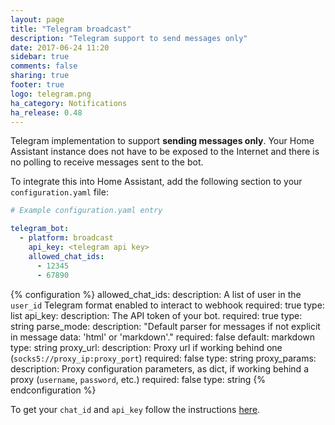 ```yaml
---
layout: page
title: "Telegram broadcast"
description: "Telegram support to send messages only"
date: 2017-06-24 11:20
sidebar: true
comments: false
sharing: true
footer: true
logo: telegram.png
ha_category: Notifications
ha_release: 0.48
---
```


Telegram implementation to support **sending messages only**. Your Home Assistant instance does not have to be exposed to the Internet and there is no polling to receive messages sent to the bot.

To integrate this into Home Assistant, add the following section to your `configuration.yaml` file:

```yaml
# Example configuration.yaml entry

telegram_bot:
  - platform: broadcast
    api_key: <telegram api key>
    allowed_chat_ids:
      - 12345
      - 67890
```

{% configuration %}
allowed_chat_ids:
  description: A list of user in the `user_id` Telegram format enabled to interact to webhook
  required: true
  type: list
api_key:
  description: The API token of your bot.
  required: true
  type: string
parse_mode:
  description: "Default parser for messages if not explicit in message data: 'html' or 'markdown'."
  required: false
  default: markdown
  type: string
proxy_url:
  description: Proxy url if working behind one (`socks5://proxy_ip:proxy_port`)
  required: false
  type: string
proxy_params:
  description: Proxy configuration parameters, as dict, if working behind a proxy (`username`, `password`, etc.)
  required: false
  type: string
{% endconfiguration %}

To get your `chat_id` and `api_key` follow the instructions [here](/components/notify.telegram/).

